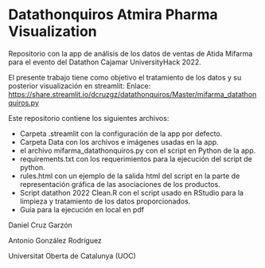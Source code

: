 # Datathonquiros Atmira Pharma Visualization
Repositorio con la app de análisis de los datos de ventas de Atida Mifarma para el evento del Datathon Cajamar UniversityHack 2022. 

El presente trabajo tiene como objetivo el tratamiento de los datos y su posterior visualización en streamlit: 
Enlace: https://share.streamlit.io/dcruzgz/datathonquiros/Master/mifarma_datathonquiros.py

Este repositorio contiene los siguientes archivos:

  - Carpeta .streamlit con la configuración de la app por defecto.
  - Carpeta Data con los archivos e imágenes usadas en la app.
  - el archivo mifarma_datathonquiros.py con el script en Python de la app.
  - requirements.txt con los requerimientos para la ejecución del script de python.
  - rules.html con un ejemplo de la salida html del script en la parte de representación gráfica de las asociaciones de los productos. 
  - Script datathon 2022 Clean.R con el script usado en RStudio para la limpieza y tratamiento de los datos proporcionados.
  -	Guía para la ejecución en local en pdf

Daniel Cruz Garzón

Antonio González Rodríguez

Universitat Oberta de Catalunya (UOC)
